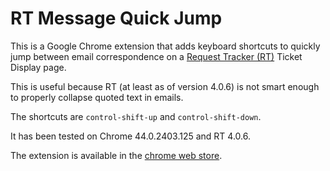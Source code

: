 RT Message Quick Jump
=====================

This is a Google Chrome extension that adds keyboard shortcuts to quickly jump between email correspondence on a [Request Tracker (RT)](https://bestpractical.com/rt) Ticket Display page.

This is useful because RT (at least as of version 4.0.6) is not smart enough to properly collapse quoted text in emails.

The shortcuts are `control-shift-up` and `control-shift-down`.

It has been tested on Chrome 44.0.2403.125 and RT 4.0.6.

The extension is available in the [chrome web store](https://chrome.google.com/webstore/detail/rt-messsage-quick-jump/jpojcckcbjfifhdpbhkalhdkflgkbjfp).

